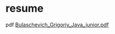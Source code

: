# resume
pdf
[Bulaschevich_Grigoriy_Java_junior.pdf](https://github.com/Gab-ani/resume/files/8693659/Bulaschevich_Grigoriy_Java_junior.pdf)
